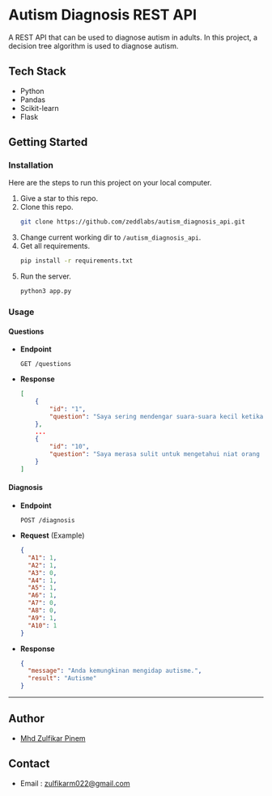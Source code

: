 # Autism Diagnosis REST API

A REST API that can be used to diagnose autism in adults. In this project, a decision tree algorithm is used to diagnose autism.

## Tech Stack

- Python
- Pandas
- Scikit-learn
- Flask

## Getting Started

### Installation

Here are the steps to run this project on your local computer.

1. Give a star to this repo.
2. Clone this repo.
   ```sh
   git clone https://github.com/zeddlabs/autism_diagnosis_api.git
   ```
3. Change current working dir to `/autism_diagnosis_api`.
4. Get all requirements.
   ```sh
   pip install -r requirements.txt
   ```
5. Run the server.
   ```sh
   python3 app.py
   ```

### Usage

#### Questions

- **Endpoint**
  ```http
  GET /questions
  ```
- **Response**
  ```json
  [
      {
          "id": "1",
          "question": "Saya sering mendengar suara-suara kecil ketika orang lain tidak mendengarnya"
      },
      ...
      {
          "id": "10",
          "question": "Saya merasa sulit untuk mengetahui niat orang lain"
      }
  ]
  ```

#### Diagnosis

- **Endpoint**
  ```http
  POST /diagnosis
  ```
- **Request** (Example)

  ```json
  {
    "A1": 1,
    "A2": 1,
    "A3": 0,
    "A4": 1,
    "A5": 1,
    "A6": 1,
    "A7": 0,
    "A8": 0,
    "A9": 1,
    "A10": 1
  }
  ```

- **Response**
  ```json
  {
    "message": "Anda kemungkinan mengidap autisme.",
    "result": "Autisme"
  }
  ```

---

## Author

- [Mhd Zulfikar Pinem](https://github.com/zeddlabs)

## Contact

- Email : zulfikarm022@gmail.com
